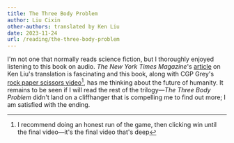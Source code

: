 ```yaml
---
title: The Three Body Problem
author: Liu Cixin
other-authors: translated by Ken Liu
date: 2023-11-24
url: /reading/the-three-body-problem
---
```

I'm not one that normally reads science fiction, but I thoroughly enjoyed listening to this book on audio. _The New York Times Magazine_'s [article] on Ken Liu's translation is fascinating and this book, along with CGP Grey's [rock paper scissors video](https://www.youtube.com/watch?v=PmWQmZXYd74)[^1], has me thinking about the future of humanity. It remains to be seen if I will read the rest of the trilogy—_The Three Body Problem_ didn't land on a cliffhanger that is compelling me to find out more; I am satisfied with the ending.

[article]: https://www.nytimes.com/2019/12/03/magazine/ken-liu-three-body-problem-chinese-science-fiction.html

[^1]: I recommend doing an honest run of the game, then clicking win until the final video—it's the final video that's deep
